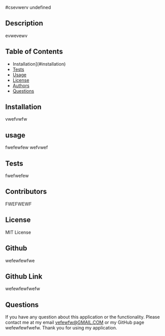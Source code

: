 
  #csevwerv undefined

  ## Description

  evwevewv

  ## Table of Contents

  * Installation](#installation)
  * [Tests](#tests)
  * [Usage](#usage)
  * [License](#license)
  * [Authors](#authors)
  * [Questions](#questions)
  
  ## Installation 
  vwefvwfw

  ## usage
  fwefewfew wefvwef

  ## Tests
  fwefwefew

  ## Contributors
  FWEFWEWF

  ## License
  MIT License
  
  ## Github
  wefewfewfwe  
      
  ## Github Link
  wefewfewfwefw

  ## Questions
  If you have any question about this application or the functionality.
  Please contact me at my email vefewfw@GMAIL.COM or my GitHub page wefewfewfwefw.
  Thank you for using my application.
  
